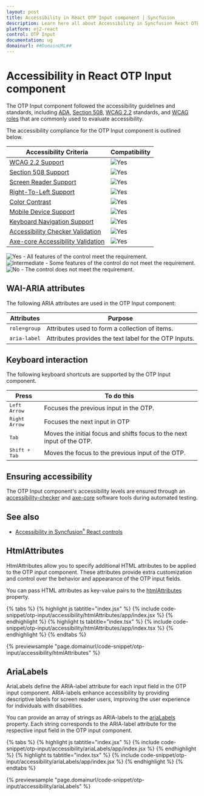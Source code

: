 ```yaml
---
layout: post
title: Accessibility in React OTP Input component | Syncfusion
description: Learn here all about Accessibility in Syncfusion React OTP Input component of Syncfusion Essential JS 2 and more.
platform: ej2-react
control: OTP Input 
documentation: ug
domainurl: ##DomainURL##
---
```


# Accessibility in React OTP Input component

The OTP Input component followed the accessibility guidelines and standards, including [ADA](https://www.ada.gov/), [Section 508](https://www.section508.gov/), [WCAG 2.2](https://www.w3.org/TR/WCAG22/) standards, and [WCAG roles](https://www.w3.org/TR/wai-aria/#roles) that are commonly used to evaluate accessibility.

The accessibility compliance for the OTP Input component is outlined below.

| Accessibility Criteria | Compatibility |
| -- | -- |
| [WCAG 2.2 Support](../common/accessibility#accessibility-standards) | <img src="https://cdn.syncfusion.com/content/images/landing-page/yes.png" alt="Yes"> |
| [Section 508 Support](../common/accessibility#accessibility-standards) | <img src="https://cdn.syncfusion.com/content/images/landing-page/yes.png" alt="Yes"> |
| [Screen Reader Support](../common/accessibility#screen-reader-support) | <img src="https://cdn.syncfusion.com/content/images/landing-page/yes.png" alt="Yes"> |
| [Right-To-Left Support](../common/accessibility#right-to-left-support) | <img src="https://cdn.syncfusion.com/content/images/landing-page/yes.png" alt="Yes"> |
| [Color Contrast](../common/accessibility#color-contrast) | <img src="https://cdn.syncfusion.com/content/images/landing-page/yes.png" alt="Yes"> |
| [Mobile Device Support](../common/accessibility#mobile-device-support) | <img src="https://cdn.syncfusion.com/content/images/landing-page/yes.png" alt="Yes"> |
| [Keyboard Navigation Support](../common/accessibility#keyboard-navigation-support) | <img src="https://cdn.syncfusion.com/content/images/landing-page/yes.png" alt="Yes"> |
| [Accessibility Checker Validation](../common/accessibility#ensuring-accessibility) | <img src="https://cdn.syncfusion.com/content/images/landing-page/yes.png" alt="Yes"> |
| [Axe-core Accessibility Validation](../common/accessibility#ensuring-accessibility) | <img src="https://cdn.syncfusion.com/content/images/landing-page/yes.png" alt="Yes"> |

<style>
    .post .post-content img {
        display: inline-block;
        margin: 0.5em 0;
    }
</style>
<div><img src="https://cdn.syncfusion.com/content/images/landing-page/yes.png" alt="Yes"> - All features of the control meet the requirement.</div>

<div><img src="https://cdn.syncfusion.com/content/images/landing-page/intermediate.png" alt="Intermediate"> - Some features of the control do not meet the requirement.</div>

<div><img src="https://cdn.syncfusion.com/content/images/landing-page/no.png" alt="No"> - The control does not meet the requirement.</div>

## WAI-ARIA attributes

The following ARIA attributes are used in the OTP Input component:

| Attributes | Purpose |
| ------------ | ----------------------- |
| `role=group` | Attributes used to form a collection of items.|
| `aria-label` | Attributes provides the text label for the OTP Inputs. |

## Keyboard interaction

The following keyboard shortcuts are supported by the OTP Input component.

| **Press** | **To do this** |
| --- | --- |
| <kbd>Left Arrow</kbd> | Focuses the previous input in the OTP. |
| <kbd>Right Arrow</kbd> | Focuses the next input in OTP |
| <kbd>Tab</kbd> | Moves the initial focus and shifts focus to the next input of the OTP. |
| <kbd>Shift + Tab</kbd> | Moves the focus to the previous input of the OTP. |

## Ensuring accessibility

The OTP Input component's accessibility levels are ensured through an [accessibility-checker](https://www.npmjs.com/package/accessibility-checker) and [axe-core](https://www.npmjs.com/package/axe-core) software tools during automated testing.

## See also

* [Accessibility in Syncfusion<sup style="font-size:70%">&reg;</sup> React controls](../common/accessibility)

## HtmlAttributes

HtmlAttributes allow you to specify additional HTML attributes to be applied to the OTP input component. These attributes provide extra customization and control over the behavior and appearance of the OTP input fields.

You can pass HTML attributes as key-value pairs to the [htmlAttributes](https://ej2.syncfusion.com/react/documentation/api/otp-input/#htmlattributes) property.

{% tabs %}
{% highlight js tabtitle="index.jsx" %}
{% include code-snippet/otp-input/accessibility/htmlAttributes/app/index.jsx %}
{% endhighlight %}
{% highlight ts tabtitle="index.tsx" %}
{% include code-snippet/otp-input/accessibility/htmlAttributes/app/index.tsx %}
{% endhighlight %}
{% endtabs %}

{% previewsample "page.domainurl/code-snippet/otp-input/accessibility/htmlAttributes" %}

## AriaLabels

AriaLabels define the ARIA-label attribute for each input field in the OTP input component. ARIA-labels enhance accessibility by providing descriptive labels for screen reader users, improving the user experience for individuals with disabilities.

You can provide an array of strings as ARIA-labels to the [ariaLabels](https://ej2.syncfusion.com/react/documentation/api/otp-input/#arialabels) property. Each string corresponds to the ARIA-label attribute for the respective input field in the OTP input component.

{% tabs %}
{% highlight js tabtitle="index.jsx" %}
{% include code-snippet/otp-input/accessibility/ariaLabels/app/index.jsx %}
{% endhighlight %}
{% highlight ts tabtitle="index.tsx" %}
{% include code-snippet/otp-input/accessibility/ariaLabels/app/index.jsx %}
{% endhighlight %}
{% endtabs %}

{% previewsample "page.domainurl/code-snippet/otp-input/accessibility/ariaLabels" %}
